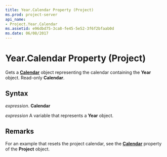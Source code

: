 ```yaml
---
title: Year.Calendar Property (Project)
ms.prod: project-server
api_name:
- Project.Year.Calendar
ms.assetid: e96dbd75-3ca8-fe45-5e52-3f6f2bfaab0d
ms.date: 06/08/2017
---
```



# Year.Calendar Property (Project)

Gets a  **[Calendar](Project.Calendar.md)** object representing the calendar containing the **Year** object. Read-only **Calendar**.


## Syntax

 _expression_. **Calendar**

 _expression_ A variable that represents a **Year** object.


## Remarks

For an example that resets the project calendar, see the  **[Calendar](Project.Project.Calendar.md)** property of the **Project** object.


